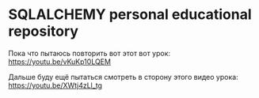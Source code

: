 # SQLALCHEMY personal educational repository


Пока что пытаюсь повторить вот этот вот урок:
https://youtu.be/vKuKp10LQEM

Дальше буду ещё пытаться смотреть в сторону этого видео урока:
https://youtu.be/XWtj4zLl_tg